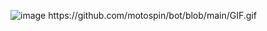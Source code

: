 ![image]([https://github.com/ZhengYaWei1992/ZWProgressView/blob/master/Untitled3.gif](https://github.com/motospin/bot/blob/main/GIF.gif))
https://github.com/motospin/bot/blob/main/GIF.gif
